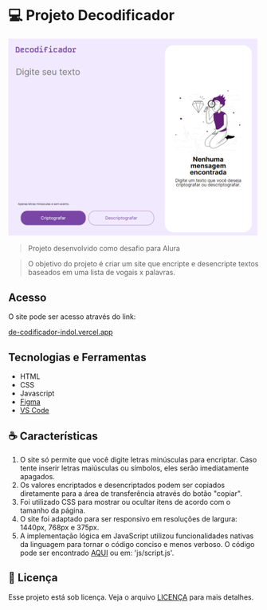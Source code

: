 # 💻 Projeto Decodificador



<img src="assets/sitre-screenshot.PNG" alt="Exemplo imagem" width="500px"  >

> Projeto desenvolvido como desafio para Alura

> O objetivo do projeto é criar um site que encripte e desencripte textos baseados em uma lista de vogais x palavras.

## Acesso

O site pode ser acesso através do link:

[de-codificador-indol.vercel.app](https://de-codificador-indol.vercel.app/)

## Tecnologias e Ferramentas

  - HTML
  - CSS
  - Javascript
  - [Figma](https://www.figma.com)
  - [VS Code](https://code.visualstudio.com/)



## ☕ Características

1. O site só permite que você digite letras minúsculas para encriptar. Caso tente inserir letras maiúsculas ou símbolos, eles serão imediatamente apagados.
2. Os valores encriptados e desencriptados podem ser copiados diretamente para a área de transferência através do botão "copiar".
3. Foi utilizado CSS para mostrar ou ocultar itens de acordo com o tamanho da página.
4. O site foi adaptado para ser responsivo em resoluções de largura: 1440px, 768px e 375px.
5. A implementação lógica em JavaScript utilizou funcionalidades nativas da linguagem para tornar o código conciso e menos verboso. O código pode ser encontrado [AQUI](js/script.js) ou em: 'js/script.js'.




## 📝 Licença

Esse projeto está sob licença. Veja o arquivo [LICENÇA](LICENSE.md) para mais detalhes.
